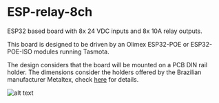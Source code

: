 # ESP-relay-8ch

ESP32 based board with 8x 24 VDC inputs and 8x 10A relay outputs.

This board is designed to be driven by an Olimex ESP32-POE or ESP32-POE-ISO modules running Tasmota.

The design considers that the board will be mounted on a PCB DIN rail holder. The dimensions consider the holders offered by the Brazilian manufacturer Metaltex, check [here](https://www.metaltex.com.br/produtos/componentes/suportes/sp7-suporte-para-montagem-de-placa-de-circuito-impresso-em-trilho-din) for details.

![alt text](https://github.com/thermseekr/ESP-relay-8ch/blob/main/V2/ESP-relay-8ch-V1.png "ESP-relay-8ch")
